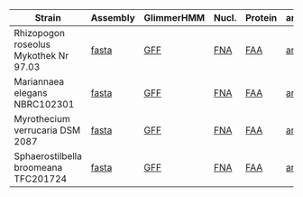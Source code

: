 
| Strain | Assembly | GlimmerHMM | Nucl. | Protein | antiSMASH | ENA record |
| ------ | -------- | ---------- | ----- | ------- | --------- | ---------- |
| Rhizopogon roseolus Mykothek Nr 97.03 | [fasta](data/rroseolus/rroseolus.fasta) | [GFF](data/rroseolus/rroseolus.gff) | [FNA](data/rroseolus/rroseolus.fna) | [FAA](data/rroseolus/rroseolus.faa) | [antiSMASH](rroseolus/index.html) | [ERS10521323](https://www.ebi.ac.uk/ena/browser/view/ERS10521323) |
| Mariannaea elegans NBRC102301 | [fasta](data/melegans/melegans.fasta) | [GFF](data/melegans/melegans.gff) | [FNA](data/melegans/melegans.fna) | [FAA](data/melegans/melegans.faa) | [antiSMASH](melegans/index.html) | [ERS10521322](https://www.ebi.ac.uk/ena/browser/view/ERS10521322) |
| Myrothecium verrucaria DSM 2087 | [fasta](data/mverrucaria/mverrucaria.fasta) | [GFF](data/mverrucaria/mverrucaria.gff) | [FNA](data/mverrucaria/mverrucaria.fna) | [FAA](data/mverrucaria/mverrucaria.faa) | [antiSMASH](mverrucaria/index.html) | [ERS10521321](https://www.ebi.ac.uk/ena/browser/view/ERS10521321) |
| Sphaerostilbella broomeana TFC201724 | [fasta](data/sbroomeana/sbroomeana.fasta) | [GFF](data/sbroomeana/sbroomeana.gff) | [FNA](data/sbroomeana/sbroomeana.fna) | [FAA](data/sbroomeana/sbroomeana.faa) | [antiSMASH](sbroomeana/index.html) | [ERS10521324](https://www.ebi.ac.uk/ena/browser/view/ERS10521324) |

